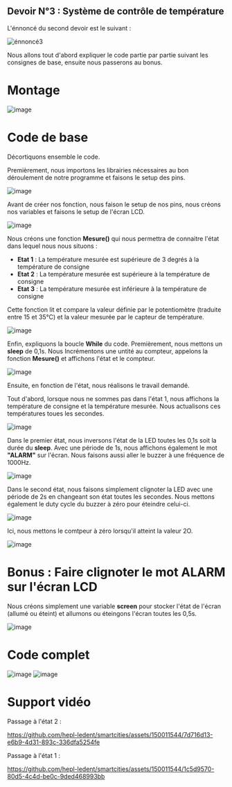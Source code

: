 ## Devoir N°3 : Système de contrôle de température
L'énnoncé du second devoir est le suivant : 

![énnoncé3](https://github.com/hepl-ledent/smartcities/assets/150011544/251c55c6-94b8-4d81-a900-0e482232a7f9)



Nous allons tout d'abord expliquer le code partie par partie suivant les consignes de base, ensuite nous passerons au bonus.

# Montage

![image](https://github.com/hepl-ledent/smartcities/assets/150011544/9ac74cb0-f5b6-471b-aa52-dfea141910c6)


# Code de base

Décortiquons ensemble le code. 

Premièrement, nous importons les librairies nécessaires au bon déroulement de notre programme et faisons le setup des pins.

![image](https://github.com/hepl-ledent/smartcities/assets/150011544/71b6071d-e11b-433d-afa2-8fe4ba96e1d2)


Avant de créer nos fonction, nous faison le setup de nos pins, nous créons nos variables et faisons le setup de l'écran LCD.

![image](https://github.com/hepl-ledent/smartcities/assets/150011544/ba0181de-a52b-4f1d-97c5-b3d81d8f8907)



Nous créons une fonction **Mesure()** qui nous permettra de connaitre l'état dans lequel nous nous situons : 
  - **Etat 1** : La température mesurée est supérieure de 3 degrés à la température de consigne
  - **Etat 2** : La température mesurée est supérieure à la température de consigne
  - **Etat 3** : La température mesurée est inférieure à la température de consigne

Cette fonction lit et compare la valeur définie par le potentiomètre (traduite entre 15 et 35°C) et la valeur mesurée par le capteur de température.

![image](https://github.com/hepl-ledent/smartcities/assets/150011544/b8f34c8b-5090-46fe-8e85-896bedd7e8c8)

Enfin, expliquons la boucle **While** du code. 
Premièrement, nous mettons un **sleep** de 0,1s. Nous Incrémentons une untité au compteur, appelons la fonction **Mesure()** et affichons l'état et le compteur.

![image](https://github.com/hepl-ledent/smartcities/assets/150011544/e9a0f643-a0f2-4673-addb-83406a728fc5)

Ensuite, en fonction de l'état, nous réalisons le travail demandé.

Tout d'abord, lorsque nous ne sommes pas dans l'état 1, nous affichons la température de consigne et la température mesurée. Nous actualisons ces températures toues les secondes.

![image](https://github.com/hepl-ledent/smartcities/assets/150011544/4d78d78f-2aa3-416e-b340-f87bcc9678e6)

Dans le premier état, nous inversons l'état de la LED toutes les 0,1s soit la durée du **sleep**. Avec une période de 1s, nous affichons également le mot **"ALARM"** sur l'écran. Nous faisons aussi aller le buzzer à une fréquence de 1000Hz.

![image](https://github.com/hepl-ledent/smartcities/assets/150011544/83c369f1-f13e-48cc-bc02-0b82ff6fa855)


Dans le second état, nous faisons simplement clignoter la LED avec une période de 2s en changeant son état toutes les secondes. Nous mettons également le duty cycle du buzzer à zéro pour éteindre celui-ci.

![image](https://github.com/hepl-ledent/smartcities/assets/150011544/61fabb52-a2e5-4269-8247-125818a429cb)

Ici, nous mettons le comtpeur à zéro lorsqu'il atteint la valeur 2O.

![image](https://github.com/hepl-ledent/smartcities/assets/150011544/82462192-fde3-4ebf-9594-86ff4f6d1628)


# Bonus : Faire clignoter le mot **ALARM** sur l'écran LCD

Nous créons simplement une variable **screen** pour stocker l'état de l'écran (allumé ou éteint) et allumons ou éteingons l'écran toutes les 0,5s.

![image](https://github.com/hepl-ledent/smartcities/assets/150011544/255e2b82-b209-46d5-9326-ae8f95f1a2c1)

# Code complet

![image](https://github.com/hepl-ledent/smartcities/assets/150011544/596434b0-a015-4c3e-881f-73febd84520c)
![image](https://github.com/hepl-ledent/smartcities/assets/150011544/6e1d3541-78bd-4114-bdb0-07a41516b23b)

# Support vidéo

Passage à l'état 2 : 

https://github.com/hepl-ledent/smartcities/assets/150011544/7d716d13-e6b9-4d31-893c-336dfa5254fe

Passage à l'état 1 : 

https://github.com/hepl-ledent/smartcities/assets/150011544/1c5d9570-80d5-4c4d-be0c-9ded468993bb















